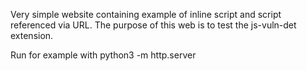 Very simple website containing example of inline script and script referenced via URL.
The purpose of this web is to test the js-vuln-det extension.

Run for example with 
python3 -m http.server